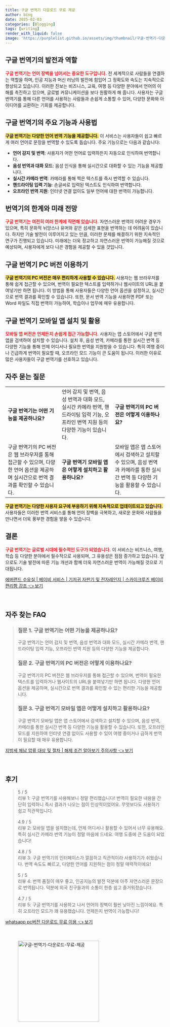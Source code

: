 ```yaml
---
title: 구글 번역기 다운로드 무료 제공
author: bing
date: 2025-02-03
categories: [Blogging]
tags: [writing]
render_with_liquid: false
image: 'https://purplelist.github.io/assets/img/thumbnail/구글-번역기-다운로드-무료-제공.webp'
---
```



<h2 id='구글번역기의발전과역할'>구글 번역기의 발전과 역할</h2>

<p><b><span style="color: #ee2323;">구글 번역기는 언어 장벽을 넘어서는 중요한 도구입니다.</span></b> 전 세계적으로 사람들을 연결하는 역할을 하며, 인공 지능과 머신 러닝의 발전에 힘입어 그 정확도와 속도는 지속적으로 향상되고 있습니다. 이러한 진보는 비즈니스, 교육, 여행 등 다양한 분야에서 언어의 이해를 촉진하고 있으며, 글로벌 커뮤니케이션을 보다 원활하게 해 줍니다. 사용자는 구글 번역기를 통해 다른 언어를 사용하는 사람들과 손쉽게 소통할 수 있어, 다양한 문화와 아이디어를 교환하는 기회를 제공합니다.</p>

<h2 id='주요기능과사용법'>구글 번역기의 주요 기능과 사용법</h2>

<p><b><span style="background-color: #ffe066;">구글 번역기는 다양한 언어 번역 기능을 제공합니다.</span></b> 이 서비스는 사용자들이 쉽고 빠르게 여러 언어로 문장을 번역할 수 있도록 돕습니다. 주요 기능으로는 다음과 같습니다:</p>

<ul>
    <li><b>언어 감지 및 번역</b>: 사용자가 어떤 언어로 입력하든지 자동으로 인식하여 번역합니다.</li>
    <li><b>음성 번역과 대화 모드</b>: 음성 인식을 통해 실시간으로 대화할 수 있는 기능을 제공합니다.</li>
    <li><b>실시간 카메라 번역</b>: 카메라를 통해 찍은 텍스트를 즉시 번역할 수 있습니다.</li>
    <li><b>핸드라이팅 입력 기능</b>: 손글씨로 입력된 텍스트도 인식하여 번역합니다.</li>
    <li><b>오프라인 번역 지원</b>: 인터넷 연결 없이도 일부 언어에 대한 번역이 가능합니다.</li>
</ul>

<h2 id='번역기의한계와미래전망'>번역기의 한계와 미래 전망</h2>

<p><b><span style="color: #ee2323;">구글 번역기는 여전히 여러 한계에 직면해 있습니다.</span></b> 자연스러운 번역이 어려운 경우가 있으며, 특히 문화적 뉘앙스나 유머와 같은 섬세한 표현을 번역하는 데 어려움이 있습니다. 하지만 기술 발전이 이루어지고 있는 만큼, 이러한 문제를 해결하기 위한 지속적인 연구가 진행되고 있습니다. 미래에는 더욱 정교하고 자연스러운 번역이 가능해질 것으로 예상되며, 사용자에게 보다 나은 경험을 제공할 수 있을 것입니다.</p>

<h2 id='PC버전이용하기'>구글 번역기 PC 버전 이용하기</h2>

<p><b><span style="background-color: #ffe066;">구글 번역기의 PC 버전은 매우 편리하게 사용할 수 있습니다.</span></b> 사용자는 웹 브라우저를 통해 쉽게 접근할 수 있으며, 번역이 필요한 텍스트를 입력하거나 웹사이트의 URL을 붙여넣기만 하면 됩니다. 이 방법을 통해 사용자들은 다양한 언어 옵션을 설정하고, 실시간으로 번역 결과를 확인할 수 있습니다. 또한, 문서 번역 기능을 사용하면 PDF 또는 Word 파일도 직접 번역이 가능하여, 학습이나 업무에 매우 유용합니다.</p>

<h2 id='모바일앱설치와활용'>구글 번역기 모바일 앱 설치 및 활용</h2>

<p><b><span style="color: #ee2323;">모바일 앱 버전은 언제든지 손쉽게 접근 가능합니다.</span></b> 사용자는 앱 스토어에서 구글 번역 앱을 검색하여 설치할 수 있습니다. 설치 후, 음성 번역, 카메라를 통한 실시간 번역 등 다양한 기능을 통해 언제 어디서나 필요한 번역을 지원받을 수 있습니다. 특히 여행 중이나 긴급하게 번역이 필요할 때, 오프라인 모드 기능이 큰 도움이 됩니다. 이러한 이유로 많은 사용자들이 구글 번역기를 선호하고 있습니다.</p>

<h2 id='자주묻는질문'>자주 묻는 질문</h2>

<table>
    <tr>
        <td><b>구글 번역기는 어떤 기능을 제공하나요?</b></td>
        <td>언어 감지 및 번역, 음성 번역과 대화 모드, 실시간 카메라 번역, 핸드라이팅 입력 기능, 오프라인 번역 지원 등의 다양한 기능이 있습니다.</td>
        <td><b>구글 번역기의 PC 버전은 어떻게 이용하나요?</b></td>
    </tr>
    <tr>
        <td>구글 번역기의 PC 버전은 웹 브라우저를 통해 접근할 수 있으며, 다양한 언어 옵션을 제공하며 실시간으로 번역 결과를 확인할 수 있습니다.</td>
        <td><b>구글 번역기 모바일 앱은 어떻게 설치하고 활용하나요?</b></td>
        <td>모바일 앱은 앱 스토어에서 검색하고 설치할 수 있으며, 음성 번역과 카메라를 통한 실시간 번역 등 다양한 기능을 활용할 수 있습니다.</td>
    </tr>
</table>

<p><b><span style="background-color: #ffe066;">구글 번역기는 다양한 사용자 요구에 부응하기 위해 지속적으로 업데이트되고 있습니다.</span></b> 사용자들은 이러한 번역 서비스를 통해 언어 장벽을 극복하고, 새로운 문화와 사람들을 만나면서 더욱 풍부한 경험을 쌓을 수 있습니다.</p>

<h2 id='결론'>결론</h2>

<p><b><span style="color: #ee2323;">구글 번역기는 글로벌 시대에 필수적인 도구가 되었습니다.</span></b> 이 서비스는 비즈니스, 여행, 학습 등 다양한 분야에서 필수적으로 사용되며, 그 유용성은 점점 증가하고 있습니다. 앞으로도 기술 발전에 따른 기능 개선과 함께 더욱 자연스러운 번역이 가능해질 것으로 기대됩니다.</p>


<p><a class="click-button" title="에버랜드 수유실 | 베이비 서비스 | 기저귀 자판기 및 전자레인지 | 스카이크루즈 베이비 편리함 강조" href="https://purplelist.github.io/posts/%EC%97%90%EB%B2%84%EB%9E%9C%EB%93%9C-%EC%88%98%EC%9C%A0%EC%8B%A4-%EB%B2%A0%EC%9D%B4%EB%B9%84-%EC%84%9C%EB%B9%84%EC%8A%A4-%EA%B8%B0%EC%A0%80%EA%B7%80-%EC%9E%90%ED%8C%90%EA%B8%B0-%EB%B0%8F-%EC%A0%84%EC%9E%90%EB%A0%88%EC%9D%B8%EC%A7%80-%EC%8A%A4%EC%B9%B4%EC%9D%B4%ED%81%AC%EB%A3%A8%EC%A6%88-%EB%B2%A0%EC%9D%B4%EB%B9%84-%ED%8E%B8%EB%A6%AC%ED%95%A8-%EA%B0%95%EC%A1%B0/" rel="dofollow">에버랜드 수유실 | 베이비 서비스 | 기저귀 자판기 및 전자레인지 | 스카이크루즈 베이비 편리함 강조 👈 보기</a></p><br>
<h2 id='자주_찾는_FAQ'>자주 찾는 FAQ</h2>
<div itemscope="" itemtype="https://schema.org/FAQPage"> 
<blockquote> 
<div itemscope="" itemprop="mainEntity" itemtype="https://schema.org/Question"> 
<h3 itemprop="name">질문 1. 구글 번역기는 어떤 기능을 제공하나요?</h3> 
<div itemscope="" itemprop="acceptedAnswer" itemtype="https://schema.org/Answer"> 
<span itemprop="text"> 
<p>구글 번역기는 언어 감지 및 번역, 음성 번역과 대화 모드, 실시간 카메라 번역, 핸드라이팅 입력 기능, 오프라인 번역 지원 등의 다양한 기능을 제공합니다.</p> 
</span> 
</div> 
</div> 

<div itemscope="" itemprop="mainEntity" itemtype="https://schema.org/Question"> 
<h3 itemprop="name">질문 2. 구글 번역기의 PC 버전은 어떻게 이용하나요?</h3> 
<div itemscope="" itemprop="acceptedAnswer" itemtype="https://schema.org/Answer"> 
<span itemprop="text"> 
<p>구글 번역기의 PC 버전은 웹 브라우저를 통해 접근할 수 있으며, 번역이 필요한 텍스트를 입력하거나 웹사이트의 URL을 붙여넣기만 하면 됩니다. 다양한 언어 옵션을 제공하며, 실시간으로 번역 결과를 확인할 수 있는 편리한 기능을 제공합니다.</p> 
</span> 
</div> 
</div> 

<div itemscope="" itemprop="mainEntity" itemtype="https://schema.org/Question"> 
<h3 itemprop="name">질문 3. 구글 번역기 모바일 앱은 어떻게 설치하고 활용하나요?</h3> 
<div itemscope="" itemprop="acceptedAnswer" itemtype="https://schema.org/Answer"> 
<span itemprop="text"> 
<p>구글 번역기 모바일 앱은 앱 스토어에서 검색하고 설치할 수 있으며, 음성 번역, 카메라를 통한 실시간 번역 등 다양한 기능을 활용할 수 있습니다. 또한, 오프라인 모드를 지원하여 인터넷 연결 없이도 사용할 수 있어 여행 중이거나 급하게 번역이 필요할 때 매우 유용합니다.</p> 
</span> 
</div> 
</div> 
</blockquote> 
</div>
<p><a class="click-button" title="지방세 체납 압류 대상 및 절차 | 해제 조건 알아보기 주의사항" href="https://purplelist.github.io/posts/%EC%A7%80%EB%B0%A9%EC%84%B8-%EC%B2%B4%EB%82%A9-%EC%95%95%EB%A5%98-%EB%8C%80%EC%83%81-%EB%B0%8F-%EC%A0%88%EC%B0%A8-%ED%95%B4%EC%A0%9C-%EC%A1%B0%EA%B1%B4-%EC%95%8C%EC%95%84%EB%B3%B4%EA%B8%B0-%EC%A3%BC%EC%9D%98%EC%82%AC%ED%95%AD/" rel="dofollow">지방세 체납 압류 대상 및 절차 | 해제 조건 알아보기 주의사항 👈 보기</a></p><br>
<h2 id='후기'>후기</h2>
<div itemscope itemtype="https://schema.org/Product">
  <blockquote>
  <div itemprop="review" itemscope itemtype="https://schema.org/Review">
      <div itemprop="reviewRating" itemscope itemtype="https://schema.org/Rating"> <span itemprop="ratingValue">5</span> / <span itemprop="bestRating">5</span> </div>
      <span itemprop="reviewBody">리뷰 1: 구글 번역기를 사용해보니 정말 편리했습니다! 번역이 필요한 내용을 간단히 입력하니 즉시 결과가 나오는 점이 인상적이었어요. 무엇보다도 사용하기 쉽고 직관적입니다.</span>
  </div>
  <br>
  <div itemprop="review" itemscope itemtype="https://schema.org/Review">
      <div itemprop="reviewRating" itemscope itemtype="https://schema.org/Rating"> <span itemprop="ratingValue">4.9</span> / <span itemprop="bestRating">5</span> </div>
      <span itemprop="reviewBody">리뷰 2: 모바일 앱을 설치했는데, 언제 어디서나 활용할 수 있어서 너무 유용해요. 특히 실시간 카메라 번역 기능이 정말 마음에 드네요. 여행 도중에 큰 도움이 되었습니다!</span>
  </div>
  <br>
  <div itemprop="review" itemscope itemtype="https://schema.org/Review">
      <div itemprop="reviewRating" itemscope itemtype="https://schema.org/Rating"> <span itemprop="ratingValue">4.8</span> / <span itemprop="bestRating">5</span> </div>
      <span itemprop="reviewBody">리뷰 3: 구글 번역기의 인터페이스가 깔끔하고 직관적이라 사용하기가 쉬웠습니다. 번역 속도도 빠르고, 다양한 언어를 지원하는 점이 정말 매력적이에요!</span>
  </div>
  <br>
  <div itemprop="review" itemscope itemtype="https://schema.org/Review">
      <div itemprop="reviewRating" itemscope itemtype="https://schema.org/Rating"> <span itemprop="ratingValue">5</span> / <span itemprop="bestRating">5</span> </div>
      <span itemprop="reviewBody">리뷰 4: 번역 품질이 매우 좋고, 인공지능의 발전 덕분에 아주 자연스러운 문장으로 번역됩니다. 덕분에 외국 친구들과의 소통이 한층 쉽고 즐거워졌습니다.</span>
  </div>
  <br>
  <div itemprop="review" itemscope itemtype="https://schema.org/Review">
      <div itemprop="reviewRating" itemscope itemtype="https://schema.org/Rating"> <span itemprop="ratingValue">4.7</span> / <span itemprop="bestRating">5</span> </div>
      <span itemprop="reviewBody">리뷰 5: 구글 번역기를 사용하고 나서 언어의 장벽이 훨씬 낮아진 느낌이에요. 특히 오프라인 모드가 꽤 유용했습니다. 언제든지 번역이 가능합니다!</span>
  </div>
  </blockquote>
</div>
<p><a class="click-button" title="whatsapp pc버전 다운로드 무료 이용" href="https://purplelist.github.io/posts/whatsapp-pc%EB%B2%84%EC%A0%84-%EB%8B%A4%EC%9A%B4%EB%A1%9C%EB%93%9C-%EB%AC%B4%EB%A3%8C-%EC%9D%B4%EC%9A%A9/" rel="dofollow">whatsapp pc버전 다운로드 무료 이용 👈 보기</a></p><br>
<figure class="image"><img src="https://purplelist.github.io/assets/img/thumbnail/구글-번역기-다운로드-무료-제공.webp" alt="구글-번역기-다운로드-무료-제공" width="256" height="256"></figure>
